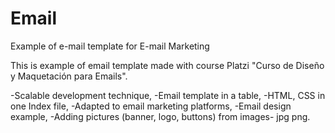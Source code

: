 # Email
Example of e-mail template for E-mail Marketing

This is example of email template made with course Platzi "Curso de Diseño y Maquetación para Emails".

-Scalable development technique,
-Email template in a table,
-HTML, CSS in one Index file,
-Adapted to email marketing platforms,
-Email design example,
-Adding pictures (banner, logo, buttons) from images- jpg png.
